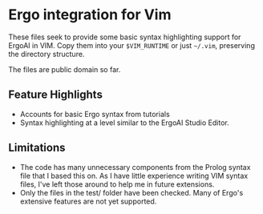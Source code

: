 # Ergo integration for Vim

These files seek to provide some basic syntax highlighting support for ErgoAI in VIM. Copy them into your `$VIM_RUNTIME` or just `~/.vim`, preserving the directory structure.

The files are public domain so far.

## Feature Highlights

- Accounts for basic Ergo syntax from tutorials
- Syntax highlighting at a level similar to the ErgoAI Studio Editor.

## Limitations

- The code has many unnecessary components from the Prolog syntax file that I based this on. As I have little experience writing VIM syntax files, I've left those around to help me in future extensions.
- Only the files in the test/ folder have been checked. Many of Ergo's extensive features are not yet supported.

